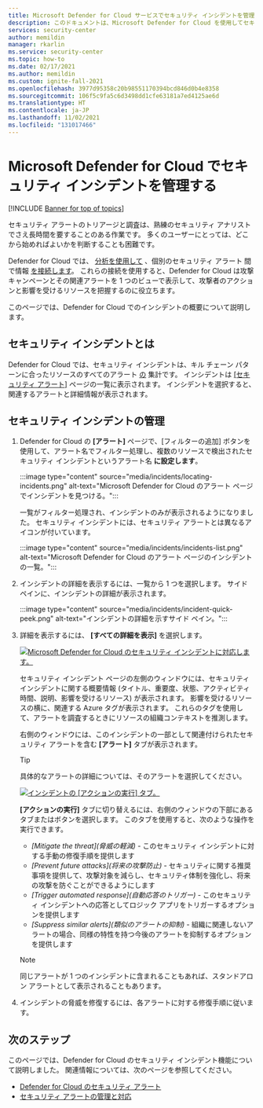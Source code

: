 ```yaml
---
title: Microsoft Defender for Cloud サービスでセキュリティ インシデントを管理|Microsoft Docs
description: このドキュメントは、Microsoft Defender for Cloud を使用してセキュリティ インシデントを管理する場合に役立ちます。
services: security-center
author: memildin
manager: rkarlin
ms.service: security-center
ms.topic: how-to
ms.date: 02/17/2021
ms.author: memildin
ms.custom: ignite-fall-2021
ms.openlocfilehash: 3977d95358c20b98551170394bcd846d0b4e8358
ms.sourcegitcommit: 106f5c9fa5c6d3498dd1cfe63181a7ed4125ae6d
ms.translationtype: HT
ms.contentlocale: ja-JP
ms.lasthandoff: 11/02/2021
ms.locfileid: "131017466"
---
```

# <a name="manage-security-incidents-in-microsoft-defender-for-cloud"></a>Microsoft Defender for Cloud でセキュリティ インシデントを管理する

[!INCLUDE [Banner for top of topics](./includes/banner.md)]

セキュリティ アラートのトリアージと調査は、熟練のセキュリティ アナリストでさえ長時間を要することのある作業です。 多くのユーザーにとっては、どこから始めればよいかを判断することも困難です。 

Defender for Cloud では、 [分析を使用して](./alerts-overview.md) 、個別のセキュリティ アラート 間で情報 [を接続します](managing-and-responding-alerts.md)。 これらの接続を使用すると、Defender for Cloud は攻撃キャンペーンとその関連アラートを 1 つのビューで表示して、攻撃者のアクションと影響を受けるリソースを把握するのに役立ちます。

このページでは、Defender for Cloud でのインシデントの概要について説明します。

## <a name="what-is-a-security-incident"></a>セキュリティ インシデントとは

Defender for Cloud では、セキュリティ インシデントは、キル チェーン パターンに合ったリソースのすべてのアラート [の](alerts-reference.md#intentions) 集計です。 インシデントは [[セキュリティ アラート]](managing-and-responding-alerts.md) ページの一覧に表示されます。 インシデントを選択すると、関連するアラートと詳細情報が表示されます。

## <a name="managing-security-incidents"></a>セキュリティ インシデントの管理

1. Defender for Cloud の **[アラート]** ページで、[フィルターの追加] ボタンを使用して、アラート名でフィルター処理し、複数のリソースで検出されたセキュリティ インシデントというアラート名 **に設定します**。 

    :::image type="content" source="media/incidents/locating-incidents.png" alt-text="Microsoft Defender for Cloud のアラート ページでインシデントを見つける。":::

    一覧がフィルター処理され、インシデントのみが表示されるようになりました。 セキュリティ インシデントには、セキュリティ アラートとは異なるアイコンが付いています。

    :::image type="content" source="media/incidents/incidents-list.png" alt-text="Microsoft Defender for Cloud のアラート ページのインシデントの一覧。":::

1. インシデントの詳細を表示するには、一覧から 1 つを選択します。 サイド ペインに、インシデントの詳細が表示されます。

    :::image type="content" source="media/incidents/incident-quick-peek.png" alt-text="インシデントの詳細を示すサイド ペイン。":::

1. 詳細を表示するには、 **[すべての詳細を表示]** を選択します。

    [![Microsoft Defender for Cloud のセキュリティ インシデントに対応します。](media/incidents/incident-details.png)](media/incidents/incident-details.png#lightbox)

    セキュリティ インシデント ページの左側のウィンドウには、セキュリティ インシデントに関する概要情報 (タイトル、重要度、状態、アクティビティ時間、説明、影響を受けるリソース) が表示されます。 影響を受けるリソースの横に、関連する Azure タグが表示されます。 これらのタグを使用して、アラートを調査するときにリソースの組織コンテキストを推測します。

    右側のウィンドウには、このインシデントの一部として関連付けられたセキュリティ アラートを含む **[アラート]** タブが表示されます。 

    >[!TIP]
    > 具体的なアラートの詳細については、そのアラートを選択してください。 

    [![インシデントの [アクションの実行] タブ。](media/incidents/incident-take-action-tab.png)](media/incidents/incident-take-action-tab.png#lightbox)

    **[アクションの実行]** タブに切り替えるには、右側のウィンドウの下部にあるタブまたはボタンを選択します。 このタブを使用すると、次のような操作を実行できます。
    - *[Mitigate the threat]\(脅威の軽減\)* - このセキュリティ インシデントに対する手動の修復手順を提供します
    - *[Prevent future attacks]\(将来の攻撃防止\)* - セキュリティに関する推奨事項を提供して、攻撃対象を減らし、セキュリティ体制を強化し、将来の攻撃を防ぐことができるようにします
    - *[Trigger automated response]\(自動応答のトリガー\)* - このセキュリティ インシデントへの応答としてロジック アプリをトリガーするオプションを提供します
    - *[Suppress similar alerts]\(類似のアラートの抑制\)* - 組織に関連しないアラートの場合、同様の特性を持つ今後のアラートを抑制するオプションを提供します 

   > [!NOTE]
   > 同じアラートが 1 つのインシデントに含まれることもあれば、スタンドアロン アラートとして表示されることもあります。

1. インシデントの脅威を修復するには、各アラートに対する修復手順に従います。


## <a name="next-steps"></a>次のステップ

このページでは、Defender for Cloud のセキュリティ インシデント機能について説明しました。 関連情報については、次のページを参照してください。

- [Defender for Cloud のセキュリティ アラート](alerts-overview.md)
- [セキュリティ アラートの管理と対応](managing-and-responding-alerts.md)
